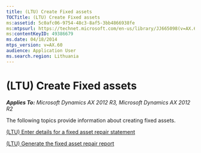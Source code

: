 ```yaml
---
title: (LTU) Create Fixed assets
TOCTitle: (LTU) Create Fixed assets
ms:assetid: 5c0afc06-9754-48c3-8af5-3bb4866938fe
ms:mtpsurl: https://technet.microsoft.com/en-us/library/JJ665098(v=AX.60)
ms:contentKeyID: 49386679
ms.date: 04/18/2014
mtps_version: v=AX.60
audience: Application User
ms.search.region: Lithuania
---
```


# (LTU) Create Fixed assets 


_**Applies To:** Microsoft Dynamics AX 2012 R3, Microsoft Dynamics AX 2012 R2_

The following topics provide information about creating fixed assets.

[(LTU) Enter details for a fixed asset repair statement](ltu-enter-details-for-a-fixed-asset-repair-statement.md)

[(LTU) Generate the fixed asset repair report](ltu-generate-the-fixed-asset-repair-report.md)

  


